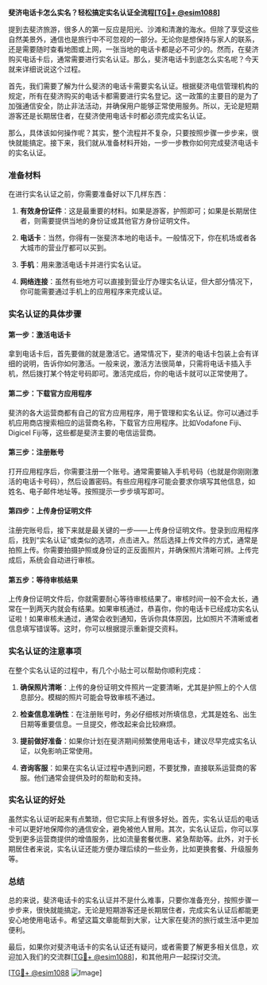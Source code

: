 **斐济电话卡怎么实名？轻松搞定实名认证全流程[[TG💪+ @esim1088](https://t.me/s/esim1088)]**

提到去斐济旅游，很多人的第一反应是阳光、沙滩和清澈的海水。但除了享受这些自然美景外，通信也是旅行中不可忽视的一部分。无论你是想保持与家人的联系，还是需要随时查看地图或上网，一张当地的电话卡都是必不可少的。然而，在斐济购买电话卡后，通常需要进行实名认证。那么，斐济电话卡到底怎么实名呢？今天就来详细说说这个过程。

首先，我们需要了解为什么斐济的电话卡需要实名认证。根据斐济电信管理机构的规定，所有在斐济购买的电话卡都需要进行实名登记。这一政策的主要目的是为了加强通信安全，防止非法活动，并确保用户能够正常使用服务。所以，无论是短期游客还是长期居住者，在斐济使用电话卡时都必须完成实名认证。

那么，具体该如何操作呢？其实，整个流程并不复杂，只要按照步骤一步步来，很快就能搞定。接下来，我们就从准备材料开始，一步一步教你如何完成斐济电话卡的实名认证。

### 准备材料

在进行实名认证之前，你需要准备好以下几样东西：

1. **有效身份证件**：这是最重要的材料。如果是游客，护照即可；如果是长期居住者，则需要提供当地的身份证或其他官方身份证明文件。
   
2. **电话卡**：当然，你得有一张斐济本地的电话卡。一般情况下，你在机场或者各大城市的营业厅都可以买到。

3. **手机**：用来激活电话卡并进行实名认证。

4. **网络连接**：虽然有些地方可以直接到营业厅办理实名认证，但大部分情况下，你可能需要通过手机上的应用程序来完成认证。

### 实名认证的具体步骤

#### 第一步：激活电话卡

拿到电话卡后，首先要做的就是激活它。通常情况下，斐济的电话卡包装上会有详细的说明，告诉你如何激活。一般来说，激活方法很简单，只需将电话卡插入手机，然后拨打某个特定号码即可。激活完成后，你的电话卡就可以正常使用了。

#### 第二步：下载官方应用程序

斐济的各大运营商都有自己的官方应用程序，用于管理和实名认证。你可以通过手机应用商店搜索相应的运营商名称，下载官方应用程序。比如Vodafone Fiji、Digicel Fiji等，这些都是斐济主要的电信运营商。

#### 第三步：注册账号

打开应用程序后，你需要注册一个账号。通常需要输入手机号码（也就是你刚刚激活的电话卡号码），然后设置密码。有些应用程序可能会要求你填写其他信息，如姓名、电子邮件地址等。按照提示一步步填写即可。

#### 第四步：上传身份证明文件

注册完账号后，接下来就是最关键的一步——上传身份证明文件。登录到应用程序后，找到“实名认证”或类似的选项，点击进入。然后选择上传文件的方式，通常是拍照上传。你需要拍摄护照或身份证的正反面照片，并确保照片清晰可辨。上传完成后，系统会自动进行审核。

#### 第五步：等待审核结果

上传身份证明文件后，你就需要耐心等待审核结果了。审核时间一般不会太长，通常在一到两天内就会有结果。如果审核通过，恭喜你，你的电话卡已经成功实名认证啦！如果审核未通过，通常会收到通知，告诉你具体原因，比如照片不清晰或者信息填写错误等。这时，你可以根据提示重新提交资料。

### 实名认证的注意事项

在整个实名认证的过程中，有几个小贴士可以帮助你顺利完成：

1. **确保照片清晰**：上传的身份证明文件照片一定要清晰，尤其是护照上的个人信息部分。模糊的照片可能会导致审核不通过。

2. **检查信息准确性**：在注册账号时，务必仔细核对所填信息，尤其是姓名、出生日期等重要信息。一旦提交，修改起来会比较麻烦。

3. **提前做好准备**：如果你计划在斐济期间频繁使用电话卡，建议尽早完成实名认证，以免影响正常使用。

4. **咨询客服**：如果在实名认证过程中遇到问题，不要犹豫，直接联系运营商的客服。他们通常会提供及时的帮助和支持。

### 实名认证的好处

虽然实名认证听起来有点繁琐，但它实际上有很多好处。首先，实名认证后的电话卡可以更好地保障你的通信安全，避免被他人冒用。其次，实名认证后，你可以享受到更多运营商提供的增值服务，比如流量套餐优惠、紧急帮助等。此外，对于长期居住者来说，实名认证还能方便办理后续的一些业务，比如更换套餐、升级服务等。

### 总结

总的来说，斐济电话卡的实名认证并不是什么难事，只要你准备充分，按照步骤一步步来，很快就能搞定。无论是短期游客还是长期居住者，完成实名认证后都能更安心地使用电话卡。希望这篇文章能帮到大家，让大家在斐济的旅行或生活中更加便利。

最后，如果你对斐济电话卡的实名认证还有疑问，或者需要了解更多相关信息，欢迎加入我们的交流群[[TG💪+ @esim1088](https://t.me/s/esim1088)]，和其他用户一起探讨交流。

[[TG💪+ @esim1088](https://t.me/s/esim1088) ![Image](https://i.postimg.cc/4NQfJmqS/Snipaste-2025-05-13-00-14-12.png)]